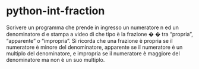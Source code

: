 # python-int-fraction
Scrivere un programma che prende in ingresso un numeratore n ed un denominatore d e stampa a video di che tipo è la frazione � �  tra “propria”, “apparente” o “impropria”. Si ricorda che una frazione è propria se il numeratore è minore del denominatore, apparente se il numeratore è un multiplo del denominatore, e impropria se il numeratore è maggiore del denominatore ma non è un suo multiplo.
